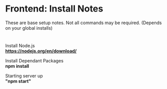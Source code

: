 
# Frontend: Install Notes

These are base setup notes. Not all commands may be required. (Depends on your global installs) <br/>

#
Install Node.js <br/>
**https://nodejs.org/en/download/** </br>

Install Dependant Packages <br/>
**npm install** <br/>

Starting server up <br/>
**"npm start"** <br/>
